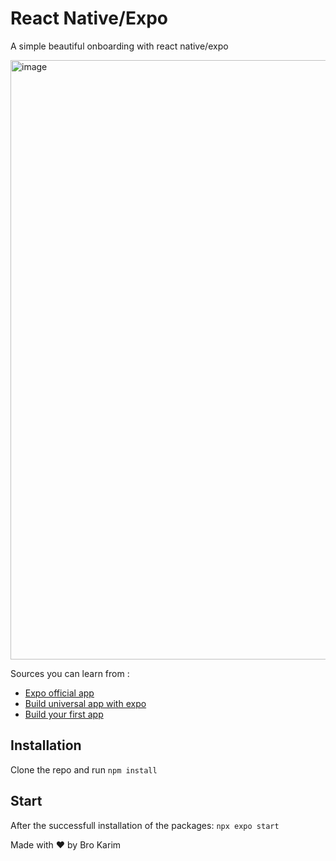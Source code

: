 # React Native/Expo 

 A simple beautiful onboarding with react native/expo

<img width="959" alt="image" src="https://github.com/BroKarim/Fit-buddy/assets/146515339/9cba155b-3f5d-42fa-87fb-975245a2a2c0">


Sources you can learn from : 
- [Expo official app](https://docs.expo.dev/)
- [Build universal app with expo](https://docs.expo.dev/tutorial/introduction/)
- [Build your first app](https://dev.to/codesphere/building-your-first-react-native-application-with-expo-5381)


## Installation

Clone the repo and run `npm install`

## Start

After the successfull installation of the packages: `npx expo start`



Made with ❤️ by Bro Karim
